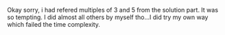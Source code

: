 Okay sorry, i had refered multiples of 3 and 5 from the solution part. It was so tempting. I did almost all others by myself tho...I did try my own way which failed the time complexity.
